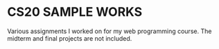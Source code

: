 # CS20 SAMPLE WORKS

Various assignments I worked on for my web programming course. The midterm and final projects are not included.
